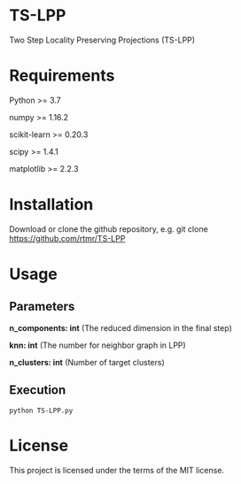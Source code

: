 # TS-LPP
Two Step Locality Preserving Projections (TS-LPP)

# Requirements
Python >= 3.7

numpy >= 1.16.2

scikit-learn >= 0.20.3

scipy >= 1.4.1

matplotlib >= 2.2.3

# Installation
Download or clone the github repository, e.g. git clone https://github.com/rtmr/TS-LPP

# Usage

## Parameters

**n_components: int** (The reduced dimension in the final step)

**knn: int** (The number for neighbor graph in LPP)

**n_clusters: int** (Number of target clusters)

## Execution
```
python TS-LPP.py 
```

# License
This project is licensed under the terms of the MIT license.
